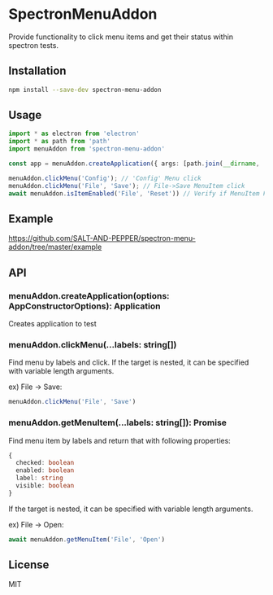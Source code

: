 # SpectronMenuAddon

Provide functionality to click menu items and get their status within spectron tests.

## Installation

```bash
npm install --save-dev spectron-menu-addon
```

## Usage

```TypeScript
import * as electron from 'electron'
import * as path from 'path'
import menuAddon from 'spectron-menu-addon'

const app = menuAddon.createApplication({ args: [path.join(__dirname, '..')], path: electron.toString() })

menuAddon.clickMenu('Config'); // 'Config' Menu click
menuAddon.clickMenu('File', 'Save'); // File->Save MenuItem click
await menuAddon.isItemEnabled('File', 'Reset')) // Verify if MenuItem File->Reset is enabled
```

## Example

https://github.com/SALT-AND-PEPPER/spectron-menu-addon/tree/master/example

## API

### menuAddon.createApplication(options: AppConstructorOptions): Application

Creates application to test

### menuAddon.clickMenu(...labels: string[])

Find menu by labels and click.
If the target is nested, it can be specified with variable length arguments.

ex) File -> Save:

```TypeScript
menuAddon.clickMenu('File', 'Save')
```

### menuAddon.getMenuItem(...labels: string[]): Promise

Find menu item by labels and return that with following properties:

```TypeScript
{
  checked: boolean
  enabled: boolean
  label: string
  visible: boolean
}
```

If the target is nested, it can be specified with variable length arguments.

ex) File -> Open:

```TypeScript
await menuAddon.getMenuItem('File', 'Open')
```

## License

MIT
